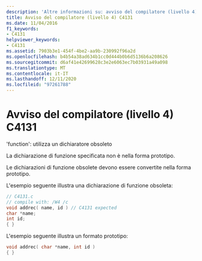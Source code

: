 ```yaml
---
description: 'Altre informazioni su: avviso del compilatore (livello 4) C4131'
title: Avviso del compilatore (livello 4) C4131
ms.date: 11/04/2016
f1_keywords:
- C4131
helpviewer_keywords:
- C4131
ms.assetid: 7903b3e1-454f-4be2-aa9b-230992f96a2d
ms.openlocfilehash: b4b54a38ad634b1cc0d444b0b6d5136b6a208626
ms.sourcegitcommit: d6af41e42699628c3e2e6063ec7b03931a49a098
ms.translationtype: MT
ms.contentlocale: it-IT
ms.lasthandoff: 12/11/2020
ms.locfileid: "97261788"
---
```

# <a name="compiler-warning-level-4-c4131"></a>Avviso del compilatore (livello 4) C4131

'function': utilizza un dichiaratore obsoleto

La dichiarazione di funzione specificata non è nella forma prototipo.

Le dichiarazioni di funzione obsolete devono essere convertite nella forma prototipo.

L'esempio seguente illustra una dichiarazione di funzione obsoleta:

```c
// C4131.c
// compile with: /W4 /c
void addrec( name, id ) // C4131 expected
char *name;
int id;
{ }
```

L'esempio seguente illustra un formato prototipo:

```c
void addrec( char *name, int id )
{ }
```
